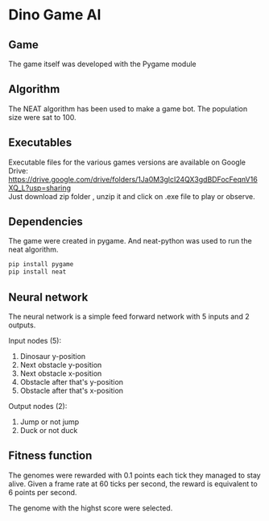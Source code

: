 # Dino Game AI #
## Game ##
The game itself was developed with the Pygame module

## Algorithm ##
The NEAT algorithm has been used to make a game bot. The population size were sat to 100.

## Executables ##
Executable files for the various games versions are available on Google Drive: 
</br>
https://drive.google.com/drive/folders/1Ja0M3glcI24QX3gdBDFocFeqnV16XQ_L?usp=sharing
</br>
Just download zip folder , unzip it and click on .exe file to play or observe.

## Dependencies ##
The game were created in pygame. And neat-python was used to run the neat algorithm.
```bash
pip install pygame
pip install neat
```


## Neural network
The neural network is a simple feed forward network with 5 inputs and 2 outputs.

Input nodes (5):
1. Dinosaur y-position
2. Next obstacle y-position
3. Next obstacle x-position
4. Obstacle after that's y-position
5. Obstacle after that's x-position

Output nodes (2):
1. Jump or not jump
2. Duck or not duck

## Fitness function
The genomes were rewarded with 0.1 points each tick they managed to stay alive. Given a frame rate at 60 ticks per second, the reward is equivalent to 6 points per second.

The genome with the highst score were selected.

